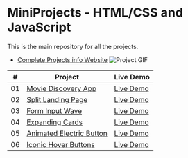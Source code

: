 # MiniProjects - HTML/CSS and JavaScript

This is the main repository for all the projects.
- [Complete Projects info Website](https://pramodprojects.great-site.net/)
![Project GIF](url_to_your_gif.gif)

| #   | Project                            | Live Demo                            |
| --- | ---------------------------------- | ------------------------------------ |
| 01  | [Movie Discovery App](https://github.com/pramodsoman/MiniProjects/tree/master/movie-app)  | [Live Demo](https://pramodprojects.great-site.net/movie-app/index4.html) |
| 02  | [Split Landing Page](https://github.com/pramodsoman/MiniProjects/tree/master/split-landing-page)  | [Live Demo](https://pramodprojects1.free.nf/split-landing-page/index2.html) |
| 03  | [Form Input Wave](https://github.com/pramodsoman/MiniProjects/tree/master/form-input-wave)  | [Live Demo](https://pramodprojects.great-site.net/form-input-wave/index3.html) |
| 04  | [Expanding Cards](https://github.com/pramodsoman/MiniProjects/tree/master/expanding-cards)  | [Live Demo](https://pramodprojects1.free.nf) |
| 05  | [Animated Electric Button](https://github.com/pramodsoman/MiniProjects/tree/master/Animated-Electric-Button) | [Live Demo](https://pramodprojects.great-site.net/Animated-Electric-Button/index.html) |
| 06  | [Iconic Hover Buttons](https://github.com/pramodsoman/MiniProjects/tree/master/Iconic-Hover-Buttons) | [Live Demo](https://pramodprojects.great-site.net/Iconic%20Hover%20Buttons/index.html) |
